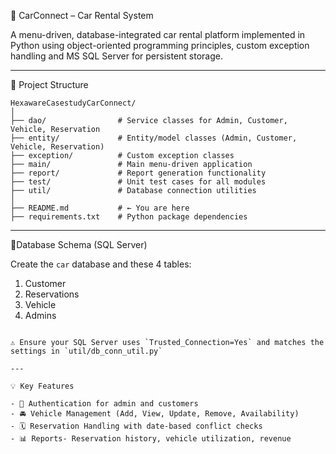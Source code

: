 🚗 CarConnect – Car Rental System

A menu-driven, database-integrated car rental platform implemented in Python using object-oriented programming principles, custom exception handling and MS SQL Server for persistent storage.

---

📁 Project Structure

```
HexawareCasestudyCarConnect/
│
├── dao/                # Service classes for Admin, Customer, Vehicle, Reservation
├── entity/             # Entity/model classes (Admin, Customer, Vehicle, Reservation)
├── exception/          # Custom exception classes
├── main/               # Main menu-driven application
├── report/             # Report generation functionality
├── test/               # Unit test cases for all modules
├── util/               # Database connection utilities
│
├── README.md           # ← You are here
├── requirements.txt    # Python package dependencies
```

---

📍Database Schema (SQL Server)

Create the `car` database and these 4 tables:
1. Customer
2. Reservations
3. Vehicle
4. Admins
```

⚠️ Ensure your SQL Server uses `Trusted_Connection=Yes` and matches the settings in `util/db_conn_util.py`

---

💡 Key Features

- 🔐 Authentication for admin and customers
- 🚘 Vehicle Management (Add, View, Update, Remove, Availability)
- 🗓️ Reservation Handling with date-based conflict checks
- 📊 Reports- Reservation history, vehicle utilization, revenue
